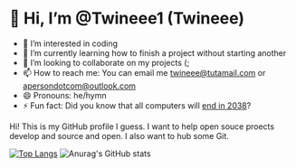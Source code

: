 # 👋 Hi, I’m @Twineee1 (Twineee)
- 👀 I’m interested in coding
- 🌱 I’m currently learning how to finish a project without starting another
- 💞️ I’m looking to collaborate on my projects (;
- 📫 How to reach me: You can email me twineee@tutamail.com or apersondotcom@outlook.com
- 😄 Pronouns: he/hymn
- ⚡ Fun fact: Did you know that all computers will [end in 2038](https://en.wikipedia.org/wiki/Year_2038_problem)?

Hi! This is my GitHub profile I guess. I want to help open souce proects develop and source and open. I also want to hub some Git.
<!---
Twineee1/Twineee1 is a ✨ special ✨ repository because its `README.md` (this file) appears on your GitHub profile.
You can click the Preview link to take a look at your changes.
--->
[![Top Langs](https://github-readme-stats.vercel.app/api/top-langs/?username=twineee1&layout=pie)](https://github.com/anuraghazra/github-readme-stats)
![Anurag's GitHub stats](https://github-readme-stats.vercel.app/api?username=twineee1&show_icons=true)
